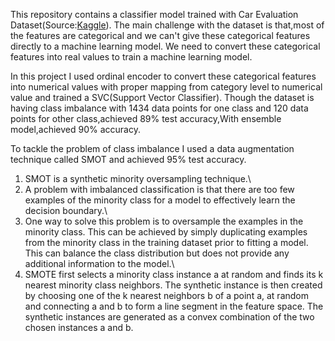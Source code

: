 This repository contains a classifier model trained with Car Evaluation Dataset(Source:[Kaggle](https://www.kaggle.com/datasets/elikplim/car-evaluation-data-set)).
The main challenge with the dataset is that,most of the features are categorical and we can't give these categorical features directly to a machine learning model.
We need to convert these categorical features into real values to train a machine learning model.


In this project I used ordinal encoder to convert these categorical features into numerical values with proper mapping from category level to numerical value and trained a SVC(Support Vector Classifier).
Though the dataset is having class imbalance with 1434 data points for one class and 120 data points for other class,achieved 89% test accuracy,With ensemble model,achieved 90% accuracy.


To tackle the problem of class imbalance I used a data augmentation technique called SMOT and achieved 95% test accuracy.

1. SMOT is a synthetic minority oversampling technique.\\
2. A problem with imbalanced classification is that there are too few examples of the minority class for a model to effectively learn the decision boundary.\\
3. One way to solve this problem is to oversample the examples in the minority class. This can be achieved by simply duplicating examples from the minority class in the training dataset prior to fitting a model. This can balance the class distribution but does not provide any additional information to the model.\\
4. SMOTE first selects a minority class instance a at random and finds its k nearest minority class neighbors. The synthetic instance is then created by choosing one of the k nearest neighbors b of a point a, at random and connecting a and b to form a line segment in the feature space. The synthetic instances are generated as a convex combination of the two chosen instances a and b.




   

